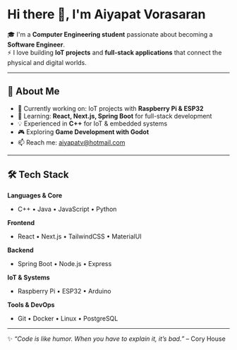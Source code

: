 # Hi there 👋, I'm Aiyapat Vorasaran

🎓 I'm a **Computer Engineering student** passionate about becoming a **Software Engineer**.  
⚡ I love building **IoT projects** and **full-stack applications** that connect the physical and digital worlds.  

---

## 🚀 About Me
- 🔭 Currently working on: IoT projects with **Raspberry Pi & ESP32**  
- 🌱 Learning: **React, Next.js, Spring Boot** for full-stack development  
- 💡 Experienced in **C++** for IoT & embedded systems  
- 🎮 Exploring **Game Development with Godot**  
- 📫 Reach me: aiyapatv@hotmail.com

---

## 🛠️ Tech Stack

**Languages & Core**
- C++ • Java • JavaScript • Python  

**Frontend**
- React • Next.js • TailwindCSS • MaterialUI

**Backend**
- Spring Boot • Node.js • Express  

**IoT & Systems**
- Raspberry Pi • ESP32 • Arduino  

**Tools & DevOps**
- Git • Docker • Linux • PostgreSQL

---

✨ *“Code is like humor. When you have to explain it, it’s bad.”* – Cory House
